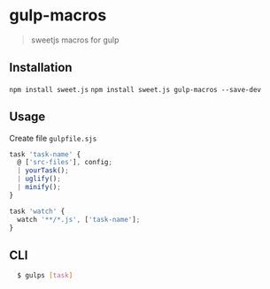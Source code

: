 gulp-macros
===========

> sweetjs macros for gulp

Installation
------------

`npm install sweet.js`
`npm install sweet.js gulp-macros --save-dev`

Usage
-----

Create file `gulpfile.sjs`

```js
task 'task-name' {
  @ ['src-files'], config;
  | yourTask();
  | uglify();
  | minify();
}

task 'watch' {
  watch '**/*.js', ['task-name'];
}
```

CLI
---

```bash
  $ gulps [task]
```
